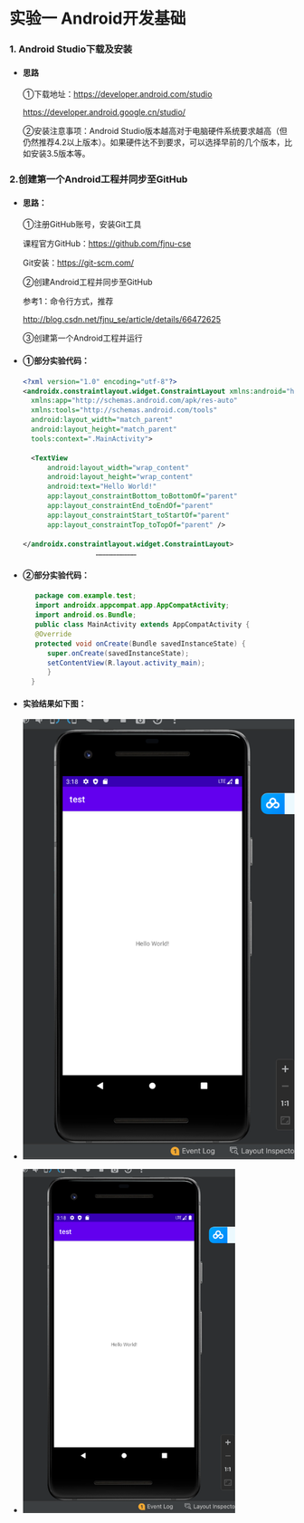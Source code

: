 # 实验一 Android开发基础

### 1. Android Studio下载及安装

- #### 思路

  ①下载地址：https://developer.android.com/studio
  
  https://developer.android.google.cn/studio/

  ②安装注意事项：Android Studio版本越高对于电脑硬件系统要求越高（但仍然推荐4.2以上版本）。如果硬件达不到要求，可以选择早前的几个版本，比如安装3.5版本等。
  
  
### 2.创建第一个Android工程并同步至GitHub

- #### 思路：

  ①注册GitHub账号，安装Git工具
  
  课程官方GitHub：https://github.com/fjnu-cse
  
  Git安装：https://git-scm.com/

  ②创建Android工程并同步至GitHub
  
  参考1：命令行方式，推荐
  
  http://blog.csdn.net/fjnu_se/article/details/66472625
  
  ③创建第一个Android工程并运行
  
- #### ①部分实验代码：

  ```xml
  <?xml version="1.0" encoding="utf-8"?>
  <androidx.constraintlayout.widget.ConstraintLayout xmlns:android="http://schemas.android.com/apk/res/android"
    xmlns:app="http://schemas.android.com/apk/res-auto"
    xmlns:tools="http://schemas.android.com/tools"
    android:layout_width="match_parent"
    android:layout_height="match_parent"
    tools:context=".MainActivity">

    <TextView
        android:layout_width="wrap_content"
        android:layout_height="wrap_content"
        android:text="Hello World!"
        app:layout_constraintBottom_toBottomOf="parent"
        app:layout_constraintEnd_toEndOf="parent"
        app:layout_constraintStart_toStartOf="parent"
        app:layout_constraintTop_toTopOf="parent" />

  </androidx.constraintlayout.widget.ConstraintLayout>
  					…………………………
  ```
  
- #### ②部分实验代码：

  ```java
     package com.example.test;
     import androidx.appcompat.app.AppCompatActivity;
     import android.os.Bundle;
     public class MainActivity extends AppCompatActivity {
     @Override
     protected void onCreate(Bundle savedInstanceState) {
        super.onCreate(savedInstanceState);
        setContentView(R.layout.activity_main);
        }
    }
  ```

- #### 实验结果如下图：
- ![image](https://github.com/17515424731/Android/blob/main/image/HelloWorld.png)

- <img src="https://github.com/17515424731/Android/blob/main/image/HelloWorld.png" alt="avatar" style="zoom:50%; width:750px" />

